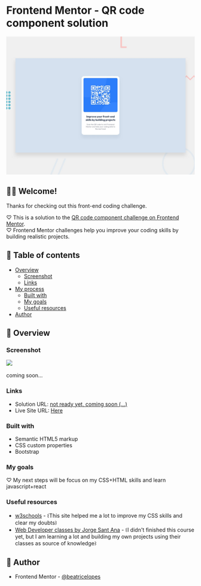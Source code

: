 # Frontend Mentor - QR code component solution

![Design preview for the QR code component coding challenge](./design/desktop-preview.jpg)

## 🙋‍♀️ Welcome! 
Thanks for checking out this front-end coding challenge.

♡ This is a solution to the [QR code component challenge on Frontend Mentor](https://www.frontendmentor.io/challenges/qr-code-component-iux_sIO_H).<br>
♡ Frontend Mentor challenges help you improve your coding skills by building realistic projects.

## 🌻 Table of contents

- [Overview](#overview)
  - [Screenshot](#screenshot)
  - [Links](#links)
- [My process](#my-process)
  - [Built with](#built-with)
  - [My goals](#my-goals)
  - [Useful resources](#useful-resources)
- [Author](#author)


## 🌻 Overview

### Screenshot

![](./screenshot.jpg)

coming soon...


### Links

- Solution URL: [not ready yet, coming soon (...)](https://your-solution-url.com)
- Live Site URL: [Here](https://qr-code-component-main-orcin-iota.vercel.app)

### Built with

- Semantic HTML5 markup
- CSS custom properties
- Bootstrap

### My goals
♡ My next steps will be focus on my CSS+HTML skills and learn javascript+react


### Useful resources

- [w3schools](https://www.w3schools.com/css/default.asp) - ꒰This site helped me a lot to improve my CSS skills and clear my doubts꒱
- [Web Developer classes by Jorge Sant Ana](https://www.udemy.com/course/curso-completo-do-desenvolvedor-web/) - ꒰I didn't finished this course yet, but I am learning a lot and building my own projects using their classes as source of knowledge꒱


## 🌻 Author
- Frontend Mentor - [@beatricelopes](https://www.frontendmentor.io/profile/beatricelopes)
